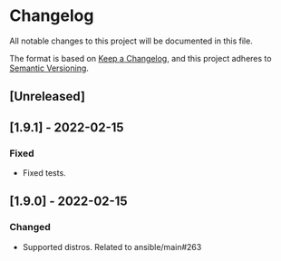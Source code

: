 # Changelog
All notable changes to this project will be documented in this file.

The format is based on [Keep a Changelog](https://keepachangelog.com/en/1.0.0/),
and this project adheres to [Semantic Versioning](https://semver.org/spec/v2.0.0.html).

## [Unreleased]

## [1.9.1] - 2022-02-15
### Fixed
- Fixed tests.

## [1.9.0] - 2022-02-15
### Changed
- Supported distros. Related to ansible/main#263
